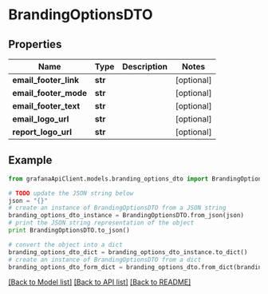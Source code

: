 # BrandingOptionsDTO


## Properties
Name | Type | Description | Notes
------------ | ------------- | ------------- | -------------
**email_footer_link** | **str** |  | [optional] 
**email_footer_mode** | **str** |  | [optional] 
**email_footer_text** | **str** |  | [optional] 
**email_logo_url** | **str** |  | [optional] 
**report_logo_url** | **str** |  | [optional] 

## Example

```python
from grafanaApiClient.models.branding_options_dto import BrandingOptionsDTO

# TODO update the JSON string below
json = "{}"
# create an instance of BrandingOptionsDTO from a JSON string
branding_options_dto_instance = BrandingOptionsDTO.from_json(json)
# print the JSON string representation of the object
print BrandingOptionsDTO.to_json()

# convert the object into a dict
branding_options_dto_dict = branding_options_dto_instance.to_dict()
# create an instance of BrandingOptionsDTO from a dict
branding_options_dto_form_dict = branding_options_dto.from_dict(branding_options_dto_dict)
```
[[Back to Model list]](../README.md#documentation-for-models) [[Back to API list]](../README.md#documentation-for-api-endpoints) [[Back to README]](../README.md)


